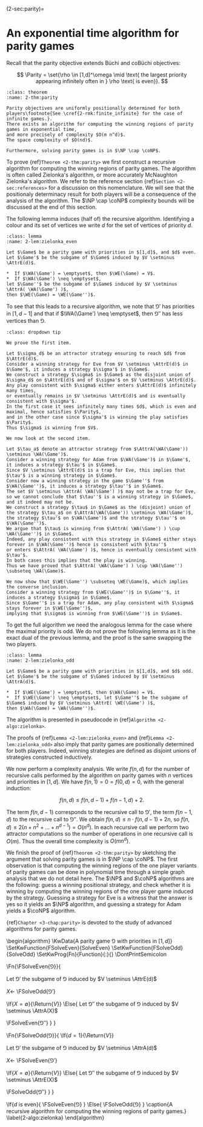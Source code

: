 (2-sec:parity)=
# An exponential time algorithm for parity games

Recall that the parity objective extends B&uuml;chi and coB&uuml;chi objectives:

$$
\Parity = \set{\rho \in [1,d]^\omega \mid \text{ the largest priority appearing infinitely often in } \rho \text{ is even}}.
$$



```{admonition} Theorem
:class: theorem
:name: 2-thm:parity

Parity objectives are uniformly positionally determined for both players\footnote{See \cref{2-rmk:finite_infinite} for the case of infinite games.}.
There exists an algorithm for computing the winning regions of parity games in exponential time,
and more precisely of complexity $O(m n^d)$.
The space complexity of $O(nd)$.

Furthermore, solving parity games is in $\NP \cap \coNP$.

```

To prove  {ref}`Theorem <2-thm:parity>` we first construct a recursive algorithm for computing the winning regions of parity games.
The algorithm is often called Zielonka's algorithm, or more accurately McNaughton Zielonka's algorithm.
We refer to the reference section {ref}`Section <2-sec:references>` for a discussion on this nomenclature.
We will see that the positionaly determinacy result for both players will be a consequence of the analysis of the algorithm.
The $\NP \cap \coNP$ complexity bounds will be discussed at the end of this section.

The following lemma induces (half of) the recursive algorithm.
Identifying a colour and its set of vertices we write $d$ for the set of vertices of priority $d$.

```{admonition} Lemma
:class: lemma
:name: 2-lem:zielonka_even

Let $\Game$ be a parity game with priorities in $[1,d]$, and $d$ even.
Let $\Game'$ be the subgame of $\Game$ induced by $V \setminus \AttrE(d)$.

*  If $\WA(\Game') = \emptyset$, then $\WE(\Game) = V$.
*  If $\WA(\Game') \neq \emptyset$, 
let $\Game''$ be the subgame of $\Game$ induced by $V \setminus \AttrA( \WA(\Game') )$,
then $\WE(\Game) = \WE(\Game'')$.

```

To see that this leads to a recursive algorithm, we note that $\Game'$ has priorities in $[1,d-1]$
and that if $\WA(\Game') \neq \emptyset$, then $\Game''$ has less vertices than $\Game$.



```{admonition} Proof
:class: dropdown tip

We prove the first item. 

Let $\sigma_d$ be an attractor strategy ensuring to reach $d$ from $\AttrE(d)$.
Consider a winning strategy for Eve from $V \setminus \AttrE(d)$ in $\Game'$, it induces a strategy $\sigma'$ in $\Game$.
We construct a strategy $\sigma$ in $\Game$ as the disjoint union of $\sigma_d$ on $\AttrE(d)$ and of $\sigma'$ on $V \setminus \AttrE(d)$.
Any play consistent with $\sigma$ either enters $\AttrE(d)$ infinitely many times, 
or eventually remains in $V \setminus \AttrE(d)$ and is eventually consistent with $\sigma'$.
In the first case it sees infinitely many times $d$, which is even and maximal, hence satisfies $\Parity$, 
and in the other case since $\sigma'$ is winning the play satisfies $\Parity$.
Thus $\sigma$ is winning from $V$.

We now look at the second item.

Let $\tau_a$ denote an attractor strategy from $\AttrA(\WA(\Game')) \setminus \WA(\Game')$.
Consider a winning strategy for Adam from $\WA(\Game')$ in $\Game'$, it induces a strategy $\tau'$ in $\Game$.
Since $V \setminus \AttrE(d)$ is a trap for Eve, this implies that $\tau'$ is a winning strategy in $\Game$.
Consider now a winning strategy in the game $\Game''$ from $\WA(\Game'')$, it induces a strategy $\tau''$ in $\Game$.
The set $V \setminus \AttrA( \WA(\Game') )$ may not be a trap for Eve, so we cannot conclude that $\tau''$ is a winning strategy in $\Game$,
and it indeed may not be.
We construct a strategy $\tau$ in $\Game$ as the (disjoint) union of the strategy $\tau_a$ on $\AttrA(\WA(\Game')) \setminus \WA(\Game')$,
the strategy $\tau'$ on $\WA(\Game')$ and the strategy $\tau''$ on $\WA(\Game'')$.
We argue that $\tau$ is winning from $\AttrA( \WA(\Game') ) \cup \WA(\Game'')$ in $\Game$.
Indeed, any play consistent with this strategy in $\Game$ either stays forever in $\WA(\Game'')$ hence is consistent with $\tau''$
or enters $\AttrA( \WA(\Game') )$, hence is eventually consistent with $\tau'$.
In both cases this implies that the play is winning.
Thus we have proved that $\AttrA( \WA(\Game') ) \cup \WA(\Game'') \subseteq \WA(\Game)$.

We now show that $\WE(\Game'') \subseteq \WE(\Game)$, which implies the converse inclusion.
Consider a winning strategy from $\WE(\Game'')$ in $\Game''$, it induces a strategy $\sigma$ in $\Game$.
Since $\Game''$ is a trap for Adam, any play consistent with $\sigma$ stays forever in $\WE(\Game'')$, 
implying that $\sigma$ is winning from $\WE(\Game'')$ in $\Game$.

```

To get the full algorithm we need the analogous lemma for the case where the maximal priority is odd.
We do not prove the following lemma as it is the exact dual of the previous lemma, and the proof is the same swapping the two players.

```{admonition} Lemma
:class: lemma
:name: 2-lem:zielonka_odd

Let $\Game$ be a parity game with priorities in $[1,d]$, and $d$ odd.
Let $\Game'$ be the subgame of $\Game$ induced by $V \setminus \AttrA(d)$.

*  If $\WE(\Game') = \emptyset$, then $\WA(\Game) = V$.
*  If $\WE(\Game') \neq \emptyset$, let $\Game''$ be the subgame of $\Game$ induced by $V \setminus \AttrE( \WE(\Game') )$,
then $\WA(\Game) = \WA(\Game'')$.

```

The algorithm is presented in pseudocode in  {ref}`Algorithm <2-algo:zielonka>`.

The proofs of  {ref}`Lemma <2-lem:zielonka_even>` and  {ref}`Lemma <2-lem:zielonka_odd>` also imply that parity games are positionally determined for both players.
Indeed, winning strategies are defined as disjoint unions of strategies constructed inductively.


We now perform a complexity analysis.
We write $f(n,d)$ for the number of recursive calls performed by the algorithm on parity games with $n$ vertices and priorities in $[1,d]$.
We have $f(n,1) = 0 = f(0,d) = 0$, with the general induction:

$$
f(n,d) \le f(n,d-1) + f(n-1,d) + 2.
$$

The term $f(n,d-1)$ corresponds to the recursive call to $\Game'$, 
the term $f(n-1,d)$ to the recursive call to $\Game''$.
We obtain $f(n,d) \le n \cdot f(n,d-1) + 2n$,
so $f(n,d) \le 2(n + n^2 + \dots + n^{d-1}) = O(n^d)$.
In each recursive call we perform two attractor computations so the number of operations
in one recursive call is $O(m)$.
Thus the overall time complexity is $O(m n^d)$.


We finish the proof of  {ref}`Theorem <2-thm:parity>` by sketching the argument that solving parity games is in $\NP \cap \coNP$.
The first observation is that computing the winning regions of the one player variants of parity games can be done in polynomial time
through a simple graph analysis that we do not detail here.
The $\NP$ and $\coNP$ algorithms are the following: guess a winning positional strategy,
and check whether it is winning by computing the winning regions of the one player game induced by the strategy.
Guessing a strategy for Eve is a witness that the answer is yes so it yields an $\NP$ algorithm,
and guessing a strategy for Adam yields a $\coNP$ algorithm.

{ref}`Chapter <3-chap:parity>` is devoted to the study of advanced algorithms for parity games.

\begin{algorithm}
 \KwData{A parity game $\Game$ with priorities in $[1,d]$}
 \SetKwFunction{FSolveEven}{SolveEven}
 \SetKwFunction{FSolveOdd}{SolveOdd}
 \SetKwProg{Fn}{Function}{:}{}
 \DontPrintSemicolon

\Fn{\FSolveEven{$\Game$}}{

Let $\Game'$ the subgame of $\Game$ induced by $V \setminus \AttrE(d)$

$X \leftarrow$ \FSolveOdd{$\Game'$}

\If{$X = \emptyset$}{\Return{$V$}}
\Else{
Let $\Game''$ the subgame of $\Game$ induced by $V \setminus \AttrA(X)$

\FSolveEven{$\Game''$}
}
}

\Fn{\FSolveOdd{$\Game$}}{
\If{$d = 1$}{\Return{$V$}}

Let $\Game'$ the subgame of $\Game$ induced by $V \setminus \AttrA(d)$

$X \leftarrow$ \FSolveEven{$\Game'$}

\If{$X = \emptyset$}{\Return{$V$}}
\Else{
Let $\Game''$ the subgame of $\Game$ induced by $V \setminus \AttrE(X)$

\FSolveOdd{$\Game''$}
}
}

\If{$d$ is even}{
\FSolveEven{$\Game$}
}
\Else{
\FSolveOdd{$\Game$}
}
\caption{A recursive algorithm for computing the winning regions of parity games.}
\label{2-algo:zielonka}
\end{algorithm}
